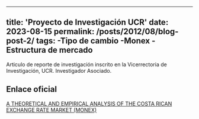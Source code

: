 
---
title: 'Proyecto de Investigación UCR'
date: 2023-08-15
permalink: /posts/2012/08/blog-post-2/
tags:
  -Tipo de cambio
  -Monex
  -Estructura de mercado
---

Articulo de reporte de investigación inscrito en la Vicerrectoria de Investigación, UCR.
Investigador Asociado. 

Enlace oficial
------
[A THEORETICAL AND EMPIRICAL ANALYSIS OF THE COSTA RICAN EXCHANGE RATE MARKET (MONEX)](https://vinv.ucr.ac.cr/sigpro/web/projects/C3203) 
